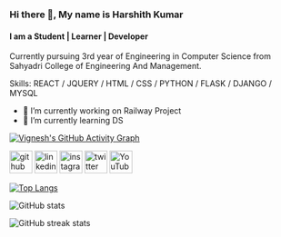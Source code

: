 ### Hi there 👋, My name is Harshith Kumar
#### I am a Student | Learner | Developer
Currently pursuing 3rd year of Engineering in Computer Science from Sahyadri College of Engineering And Management. 

Skills: REACT / JQUERY / HTML / CSS / PYTHON / FLASK / DJANGO / MYSQL

- 🔭 I’m currently working on Railway Project
- 🌱 I’m currently learning DS


[![Vignesh's GitHub Activity Graph](https://activity-graph.herokuapp.com/graph?username=harshithkumar2&theme=rogue)](https://github.com/vigneshshettyin)
<br>

[<img src='https://cdn.jsdelivr.net/npm/simple-icons@3.0.1/icons/github.svg' alt='github' height='40'>](https://github.com/harshithkumar2)  [<img src='https://cdn.jsdelivr.net/npm/simple-icons@3.0.1/icons/linkedin.svg' alt='linkedin' height='40'>](https://www.linkedin.com/in/harshith-kumar-bb8947178)   [<img src='https://cdn.jsdelivr.net/npm/simple-icons@3.0.1/icons/instagram.svg' alt='instagram' height='40'>](https://www.instagram.com/harshithkumar2)  [<img src='https://cdn.jsdelivr.net/npm/simple-icons@3.0.1/icons/twitter.svg' alt='twitter' height='40'>](https://twitter.com/Harshit87947038)  [<img src='https://cdn.jsdelivr.net/npm/simple-icons@3.0.1/icons/youtube.svg' alt='YouTube' height='40'>](https://www.youtube.com/channel/UCHp56CNmaOJx3hW0K9ylYMA)  

[![Top Langs](https://github-readme-stats.vercel.app/api/top-langs/?username=harshithkumar2)](https://github.com/anuraghazra/github-readme-stats)

![GitHub stats](https://github-readme-stats.vercel.app/api?username=harshithkumar2&show_icons=true)  

![GitHub streak stats](https://github-readme-streak-stats.herokuapp.com/?user=harshithkumar2)  
